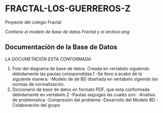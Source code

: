 # FRACTAL-LOS-GUERREROS-Z
Proyecto del colegio Fractal

*Contiene el modelo de base de datos Fractal y el archivo png* 
## Documentación de la Base de Datos
*LA DOCUMETACIÓN ESTA CONFORMADA:*
1. Foto del diagrama de base de datos. Creada en vertabelo siguiendo debidamente las pautas corespondidas.1
    -Se llevo a acabó de la siguiente manera:
    -Modelo de de BD diseñada en vertabelo sigiendo las normas de normalización. 
2. Diccionario de base de datos en formato PDF, que esta conformada debidamente en vertabelo.2
    -Pautas seguigas las cuales son:
    -Analisis de problematica
    -Compresión del problema 
    -Desarrollo del Modelo BD
    -Colaboración del grupo
